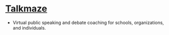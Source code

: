 
# <a href="https://talkmaze.com/home">Talkmaze</a>
 - Virtual public speaking and debate coaching for schools, organizations, and individuals.
 
 
